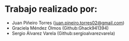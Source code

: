 # Trabajo realizado por:
- Juan Piñeiro Torres (juan.pineiro.torres02@gmail.com)
- Graciela Méndez Ólmos (Github:Ghack941394)
- Sergio Álvarez Varela (Github:sergioalvarezvarela)


